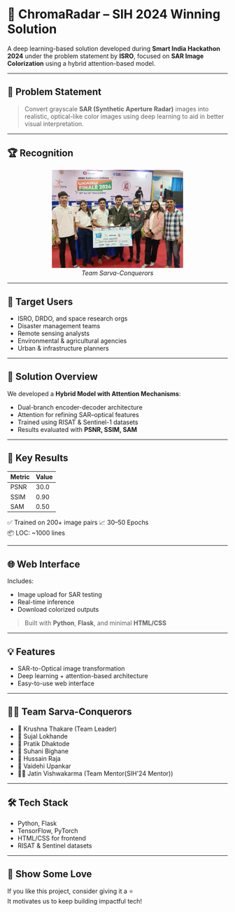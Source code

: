 # 🎯 ChromaRadar – SIH 2024 Winning Solution

A deep learning-based solution developed during **Smart India Hackathon 2024** under the problem statement by **ISRO**, focused on **SAR Image Colorization** using a hybrid attention-based model.

---

## 🚀 Problem Statement

> Convert grayscale **SAR (Synthetic Aperture Radar)** images into realistic, optical-like color images using deep learning to aid in better visual interpretation.

---

## 🏆 Recognition

<p align="center">
  <img src="win.jpg" width="300"/>
  <br/>
  <em>Team Sarva-Conquerors</em>
</p>

---

## 👤 Target Users

- ISRO, DRDO, and space research orgs  
- Disaster management teams  
- Remote sensing analysts  
- Environmental & agricultural agencies  
- Urban & infrastructure planners  

---

## 🧠 Solution Overview

We developed a **Hybrid Model with Attention Mechanisms**:
- Dual-branch encoder-decoder architecture
- Attention for refining SAR–optical features
- Trained using RISAT & Sentinel-1 datasets
- Results evaluated with **PSNR, SSIM, SAM**

---

## 🧪 Key Results

| Metric | Value |
|--------|-------|
| PSNR   | 30.0  |
| SSIM   | 0.90  |
| SAM    | 0.50  |

✅ Trained on 200+ image pairs
📈 30–50 Epochs  
📦 LOC: ~1000 lines  

---

## 🌐 Web Interface

Includes:
- Image upload for SAR testing
- Real-time inference
- Download colorized outputs

> Built with **Python**, **Flask**, and minimal **HTML/CSS**

---

## 💡 Features

- SAR-to-Optical image transformation  
- Deep learning + attention-based architecture  
- Easy-to-use web interface  

---

## 👨‍💻 Team Sarva-Conquerors

- 🧠 Krushna Thakare (Team Leader)  
- 🧠 Sujal Lokhande  
- 🧠 Pratik Dhaktode  
- 🧠 Suhani Bighane  
- 🧠 Hussain Raja  
- 🧠 Vaidehi Upankar
- 🧑‍🏫 Jatin Vishwakarma (Team Mentor(SIH'24 Mentor))

---

## 🛠 Tech Stack

- Python, Flask  
- TensorFlow, PyTorch  
- HTML/CSS for frontend  
- RISAT & Sentinel datasets  

---

## 🌟 Show Some Love

If you like this project, consider giving it a ⭐  
It motivates us to keep building impactful tech!


